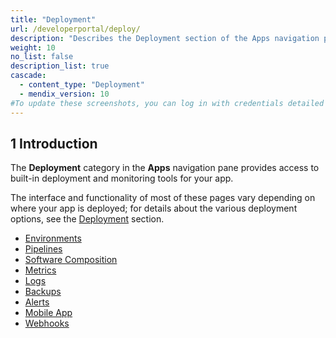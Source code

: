 ```yaml
---
title: "Deployment"
url: /developerportal/deploy/
description: "Describes the Deployment section of the Apps navigation pane."
weight: 10
no_list: false 
description_list: true
cascade:
  - content_type: "Deployment"
  - mendix_version: 10
#To update these screenshots, you can log in with credentials detailed in How to Update Screenshots Using Team Apps.
---
```


## 1 Introduction

The **Deployment** category in the **Apps** navigation pane provides access to built-in deployment and monitoring tools for your app.

The interface and functionality of most of these pages vary depending on where your app is deployed; for details about the various deployment options, see the [Deployment](/developerportal/deploy/) section.

* [Environments](/developerportal/deploy/environments/)
* [Pipelines](/developerportal/deploy/pipelines/)
* [Software Composition](/developerportal/deploy/software-composition/)
* [Metrics](/developerportal/operate/metrics/)
* [Logs](/developerportal/operate/logs/)
* [Backups](/developerportal/operate/backups/)
* [Alerts](/developerportal/operate/monitoring-application-health/)
* [Mobile App](/developerportal/deploy/mobileapp/)
* [Webhooks](/developerportal/deploy/webhooks/)
